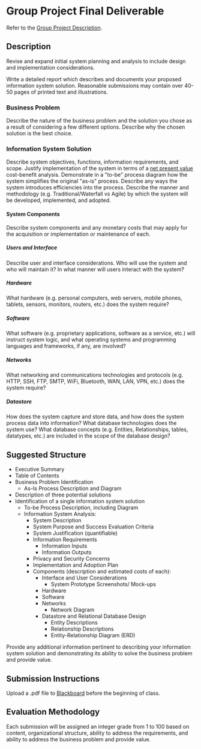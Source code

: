# Group Project Final Deliverable

Refer to the [Group Project Description](/PROJECT.md).

## Description

Revise and expand initial system planning and analysis to include
 design and implementation considerations.

Write a detailed report
 which describes and documents your proposed information system solution. Reasonable submissions may contain over 40-50 pages of printed text and illustrations.

### Business Problem

Describe the nature of the business problem
 and the solution you chose as a result of considering a few different options.
 Describe why the chosen solution is the best choice.

### Information System Solution

Describe system objectives, functions, information requirements, and scope.
 Justify implementation of the system in terms of a [net present value](https://en.wikipedia.org/wiki/Net_present_value) cost-benefit analysis.
 Demonstrate in a "to-be" process diagram how the system simplifies the original "as-is" process.
 Describe any ways the system introduces efficiencies into the process. Describe the manner and methodology (e.g. Traditional/Waterfall vs Agile) by which the system will be developed, implemented, and adopted.

#### System Components

Describe system components and any monetary costs that may apply for the acquisition or implementation or maintenance of each.

##### Users and Interface

Describe user and interface considerations. Who will use the system and who will maintain it?
  In what manner will users interact with the system?

##### Hardware

What hardware (e.g. personal computers, web servers, mobile phones, tablets, sensors, monitors, routers, etc.) does the system require?

##### Software

What software (e.g. proprietary applications, software as a service, etc.) will instruct system logic,
 and what operating systems and programming languages and frameworks, if any, are involved?

##### Networks

What networking and communications technologies and protocols (e.g. HTTP, SSH, FTP, SMTP, WiFi, Bluetooth, WAN, LAN, VPN, etc.) does the system require?

##### Datastore

How does the system capture and store data, and how does the system process data into information?
 What database technologies does the system use?
 What database concepts (e.g. Entities, Relationships, tables, datatypes, etc.) are included in the scope of the database design?

## Suggested Structure

  + Executive Summary
  + Table of Contents
  + Business Problem Identification
    + As-Is Process Description and Diagram
  + Description of three potential solutions
  + Identification of a single information system solution
    + To-be Process Description, including Diagram
    + Information System Analysis:
      + System Description
      + System Purpose and Success Evaluation Criteria
      + System Justification (quantifiable)
      + Information Requirements
        + Information Inputs
        + Information Outputs
      + Privacy and Security Concerns
      + Implementation and Adoption Plan
      + Components (description and estimated costs of each):
         + Interface and User Considerations
           + System Prototype Screenshots/ Mock-ups
         + Hardware
         + Software
         + Networks
           + Network Diagram
         + Datastore and Relational Database Design
           + Entity Descriptions
           + Relationship Descriptions
           + Entity-Relationship Diagram (ERD)

Provide any additional information pertinent to describing your information system solution and demonstrating its ability to solve the business problem and provide value.

## Submission Instructions

Upload a .pdf file to [Blackboard](https://blackboard.gwu.edu/webapps/assignment/uploadAssignment?content_id=_6869960_1&course_id=_260292_1&assign_group_id=&mode=cpview) before the beginning of class.

## Evaluation Methodology

Each submission will be assigned an integer grade from 1 to 100 based on
 content,
 organizational structure,
 ability to address the requirements, and
 ability to address the business problem and provide value.
